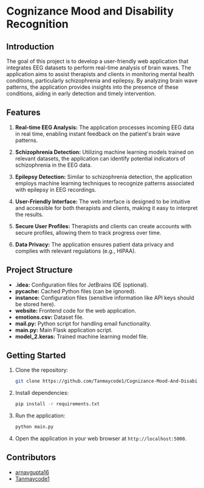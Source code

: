 # Cognizance Mood and Disability Recognition

## Introduction

The goal of this project is to develop a user-friendly web application that integrates EEG datasets to perform real-time analysis of brain waves. The application aims to assist therapists and clients in monitoring mental health conditions, particularly schizophrenia and epilepsy. By analyzing brain wave patterns, the application provides insights into the presence of these conditions, aiding in early detection and timely intervention.

## Features

1. **Real-time EEG Analysis:** The application processes incoming EEG data in real time, enabling instant feedback on the patient's brain wave patterns.

2. **Schizophrenia Detection:** Utilizing machine learning models trained on relevant datasets, the application can identify potential indicators of schizophrenia in the EEG data.

3. **Epilepsy Detection:** Similar to schizophrenia detection, the application employs machine learning techniques to recognize patterns associated with epilepsy in EEG recordings.

4. **User-Friendly Interface:** The web interface is designed to be intuitive and accessible for both therapists and clients, making it easy to interpret the results.

5. **Secure User Profiles:** Therapists and clients can create accounts with secure profiles, allowing them to track progress over time.

6. **Data Privacy:** The application ensures patient data privacy and complies with relevant regulations (e.g., HIPAA).

## Project Structure

- **.idea:** Configuration files for JetBrains IDE (optional).
- **__pycache__:** Cached Python files (can be ignored).
- **instance:** Configuration files (sensitive information like API keys should be stored here).
- **website:** Frontend code for the web application.
- **emotions.csv:** Dataset file.
- **mail.py:** Python script for handling email functionality.
- **main.py:** Main Flask application script.
- **model_2.keras:** Trained machine learning model file.

## Getting Started

1. Clone the repository:

   ```bash
   git clone https://github.com/Tanmaycode1/Cognizance-Mood-And-Disability-Recognition.git
   ```

2. Install dependencies:

   ```bash
   pip install -r requirements.txt
   ```

3. Run the application:

   ```bash
   python main.py
   ```

4. Open the application in your web browser at `http://localhost:5000`.

## Contributors

- [arnavgupta16](https://github.com/arnavgupta16)
- [Tanmaycode1](https://github.com/Tanmaycode1)


